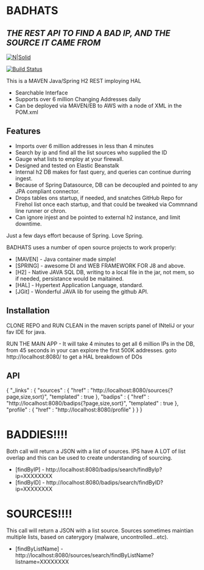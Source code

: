 # BADHATS
## _THE REST API TO FIND A BAD IP, AND THE SOURCE IT CAME FROM_

[![N|Solid](https://cldup.com/dTxpPi9lDf.thumb.png)](https://nodesource.com/products/nsolid)

[![Build Status](https://travis-ci.org/joemccann/dillinger.svg?branch=master)](https://travis-ci.org/joemccann/dillinger)

This is a MAVEN Java/Spring H2 REST imploying HAL

- Searchable Interface
- Supports over 6 million Changing Addresses daily
- Can be deployed via MAVEN/EB to AWS with a node of XML in the POM.xml
## Features

- Imports over 6 million addresses in less than 4 minutes
- Search by ip and find all the list sources who supplied the ID
- Gauge what lists to employ at your firewall.
- Designed and tested on Elastic Beanstalk
- Internal h2 DB makes for fast query, and queries can continue durring ingest.
- Because of Spring Datasource, DB can be decoupled and pointed to any JPA compliant connector.
- Drops tables ons startup, if needed,  and snatches GitHub Repo for Firehol list once each startup, and that could be tweaked via Commnand line runner or chron.
- Can ignore injest and be pointed to external h2 instance, and limit downtime.

Just a few days effort because of Spring. Love Spring.



BADHATS uses a number of open source projects to work properly:

- [MAVEN] - Java container made simple!
- [SPRING] - awesome DI and WEB FRAMEWORK FOR J8 and above.
- [H2] - Native JAVA SQL DB, writing to a local file in the jar, not mem, so if needed, persistance would be maitained.
- [HAL] - Hypertext Application Language, standard.
- [JGit] - Wonderful JAVA lib for useing the github API.




## Installation
CLONE REPO and RUN CLEAN in the maven scripts panel of INteliJ or your fav IDE for java.

RUN THE MAIN APP - It will take 4 minutes to get all 6 million IPs in the DB, from 45 seconds in your can explore the first 500K addresses.
goto http://localhost:8080/ to get a HAL breakdown of DOs
## API
{
"_links" : {
"sources" : {
"href" : "http://localhost:8080/sources{?page,size,sort}",
"templated" : true
},
"badips" : {
"href" : "http://localhost:8080/badips{?page,size,sort}",
"templated" : true
        },
        "profile" : {
        "href" : "http://localhost:8080/profile"
        }
    }
}
# BADDIES!!!!
Both call will return a JSON with a list of sources. IPS have A LOT of list overlap and this can be used to create understanding of sourcing.
- [findByIP] - http://localhost:8080/badips/search/findByIp?ip=XXXXXXXX
- [findByID] - http://localhost:8080/badips/search/findByID?ip=XXXXXXXX

# SOURCES!!!!
This call will return a JSON with a list source. Sources sometimes maintian multiple lists, based on caterygory (malware, uncontrolled...etc).
- [findByListName] - http://localhost:8080/sources/search/findByListName?listname=XXXXXXXX
